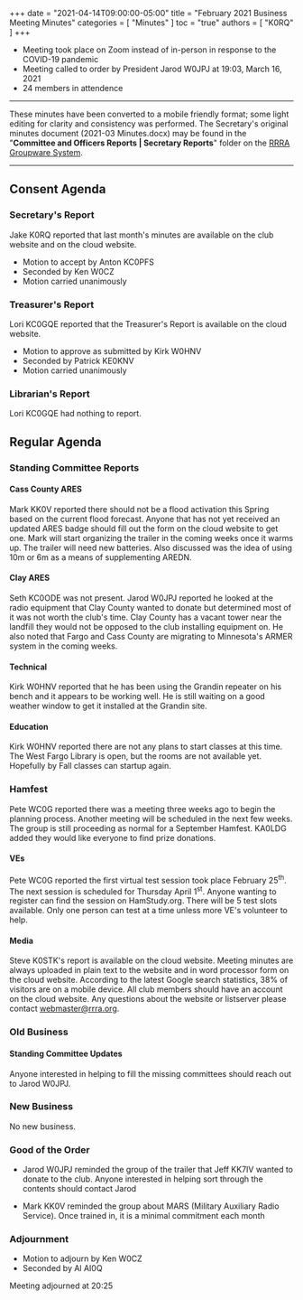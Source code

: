 +++
date = "2021-04-14T09:00:00-05:00"
title = "February 2021 Business Meeting Minutes"
categories = [ "Minutes" ]
toc = "true"
authors = [ "K0RQ" ]
+++
* Meeting took place on Zoom instead of in-person in response to the COVID-19 pandemic
* Meeting called to order by President Jarod W0JPJ at 19:03, March 16, 2021
* 24 members in attendence

<!--more-->

---

These minutes have been converted to a mobile friendly format; some light
editing for clarity and consistency was performed. The Secretary's original
minutes document (2021-03 Minutes.docx) may be found in the
"**Committee and Officers Reports | Secretary Reports**" folder on the
[RRRA Groupware System](https://cloud.rrra.org/). 

---

## Consent Agenda 

### Secretary's Report

Jake K0RQ reported that last month's minutes are available on the club
website and on the cloud website. 

* Motion to accept by Anton KC0PFS
* Seconded by Ken W0CZ
* Motion carried unanimously

### Treasurer's Report

Lori KC0GQE reported that the Treasurer's Report is available on the
cloud website.

* Motion to approve as submitted by Kirk W0HNV
* Seconded by Patrick KE0KNV
* Motion carried unanimously

### Librarian's Report

Lori KC0GQE had nothing to report.

## Regular Agenda

### Standing Committee Reports 

#### Cass County ARES

Mark KK0V reported there should not be a flood activation this Spring
based on the current flood forecast. Anyone that has not yet received an
updated ARES badge should fill out the form on the cloud website to get
one. Mark will start organizing the trailer in the coming weeks once it
warms up. The trailer will need new batteries. Also discussed was the
idea of using 10m or 6m as a means of supplementing AREDN.

#### Clay ARES

Seth KC0ODE was not present. Jarod W0JPJ reported he looked at the radio
equipment that Clay County wanted to donate but determined most of it
was not worth the club's time. Clay County has a vacant tower near the
landfill they would not be opposed to the club installing equipment on.
He also noted that Fargo and Cass County are migrating to Minnesota's
ARMER system in the coming weeks.

#### Technical

Kirk W0HNV reported that he has been using the Grandin repeater on his
bench and it appears to be working well. He is still waiting on a good
weather window to get it installed at the Grandin site.

#### Education

Kirk W0HNV reported there are not any plans to start classes at this
time. The West Fargo Library is open, but the rooms are not available
yet. Hopefully by Fall classes can startup again.

### Hamfest

Pete WC0G reported there was a meeting three weeks ago to begin the
planning process. Another meeting will be scheduled in the next few
weeks. The group is still proceeding as normal for a September Hamfest.
KA0LDG added they would like everyone to find prize donations.

#### VEs

Pete WC0G reported the first virtual test session took place February
25<sup>th</sup>. The next session is scheduled for Thursday April
1<sup>st</sup>. Anyone wanting to register can find the session on
HamStudy.org. There will be 5 test slots available. Only one person can
test at a time unless more VE's volunteer to help.

#### Media

Steve K0STK's report is available on the cloud website. Meeting minutes
are always uploaded in plain text to the website and in word processor
form on the cloud website. According to the latest Google search
statistics, 38% of visitors are on a mobile device. All club members
should have an account on the cloud website. Any questions about the
website or listserver please contact webmaster@rrra.org.

### Old Business

#### Standing Committee Updates

Anyone interested in helping to fill the missing committees should reach
out to Jarod W0JPJ.

### New Business

No new business.

### Good of the Order

* Jarod W0JPJ reminded the group of the trailer that Jeff KK7IV wanted
to donate to the club. Anyone interested in helping sort through the
contents should contact Jarod

* Mark KK0V reminded the group about MARS (Military Auxiliary Radio
Service). Once trained in, it is a minimal commitment each month

### Adjournment

* Motion to adjourn by Ken W0CZ
* Seconded by Al AI0Q

Meeting adjourned at 20:25
